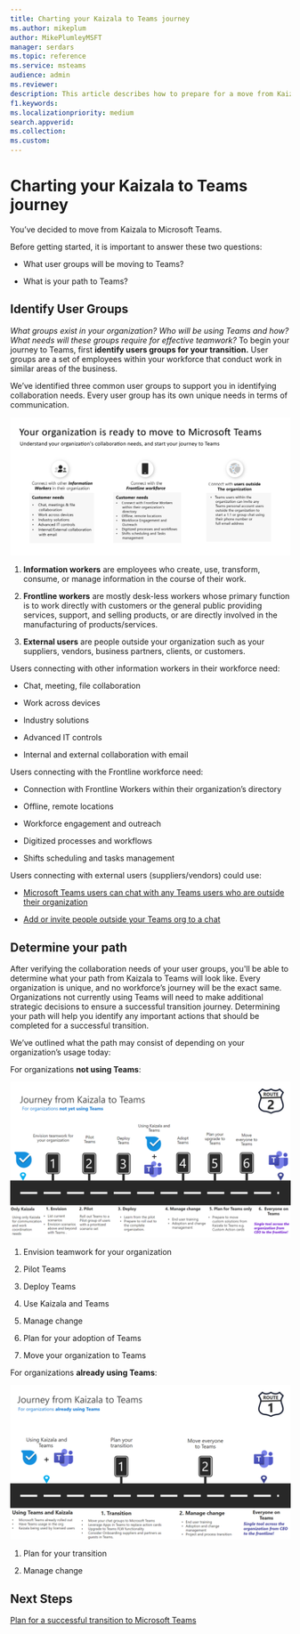 ```yaml
---
title: Charting your Kaizala to Teams journey
ms.author: mikeplum
author: MikePlumleyMSFT
manager: serdars
ms.topic: reference
ms.service: msteams
audience: admin
ms.reviewer: 
description: This article describes how to prepare for a move from Kaizala to Microsoft Teams.  
f1.keywords:
ms.localizationpriority: medium
search.appverid:
ms.collection:
ms.custom:
---
```


# Charting your Kaizala to Teams journey

You’ve decided to move from Kaizala to Microsoft Teams.

Before getting started, it is important to answer these two questions:

- What user groups will be moving to Teams?  

- What is your path to Teams?

## Identify User Groups

*What groups exist in your organization? Who will be using Teams and how? What needs will these groups require for effective teamwork?* To begin your journey to Teams, first **identify users groups for your transition.**  User groups are a set of employees within your workforce that conduct work in similar areas of the business. 

We’ve identified three common user groups to support you in identifying collaboration needs. Every user group has its own unique needs in terms of communication. 

![Chart of User Groups for Transition](media/kaizala-user-groups.png)

 1. **Information workers** are employees who create, use, transform, consume, or manage information in the course of their work.

 2. **Frontline workers** are mostly desk-less workers whose primary function is to work directly with customers or the general public providing services, support, and selling products, or are directly involved in the manufacturing of products/services.

 3. **External users** are people outside your organization such as your suppliers, vendors, business partners, clients, or customers.

Users connecting with other information workers in their workforce need:

- Chat, meeting, file collaboration

- Work across devices

- Industry solutions

- Advanced IT controls
  
- Internal and external collaboration with email

Users connecting with the Frontline workforce need:

- Connection with Frontline Workers within their organization’s directory

- Offline, remote locations

- Workforce engagement and outreach

- Digitized processes and workflows

- Shifts scheduling and tasks management

Users connecting with external users (suppliers/vendors) could use:

- [Microsoft Teams users can chat with any Teams users who are outside their organization](https://techcommunity.microsoft.com/t5/microsoft-teams-blog/microsoft-teams-users-can-now-chat-with-any-teams-user-outside/ba-p/3070832)

- [Add or invite people outside your Teams org to a chat](https://support.microsoft.com/en-us/office/add-or-invite-people-outside-your-teams-org-to-a-chat-6897ab47-9f60-4db6-8b95-18599714fe57)

## Determine your path

After verifying the collaboration needs of your user groups, you'll be able to determine what your path from Kaizala to Teams will look like. Every organization is unique, and no workforce’s journey will be the exact same. Organizations not currently using Teams will need to make additional strategic decisions to ensure a successful transition journey. Determining your path will help you identify any important actions that should be completed for a successful transition.

We’ve outlined what the path may consist of depending on your organization’s usage today:  

For organizations **not using Teams**:

![Path for organizations not currently using Teams](media/kaizala-not-using-teams.png)

 1. Envision teamwork for your organization

 2. Pilot Teams
  
 3. Deploy Teams
  
 4. Use Kaizala and Teams
  
 5. Manage change

 6. Plan for your adoption of Teams

 7. Move your organization to Teams

For organizations **already using Teams**:

![Path for organizations currently using Teams](media/kaizala-using-teams.png)

 1. Plan for your transition

 2. Manage change

## Next Steps

<a name="ControlSyncThroughput"> </a>

[Plan for a successful transition to Microsoft Teams](/MicrosoftTeams/plan-your-move-kaizala)
